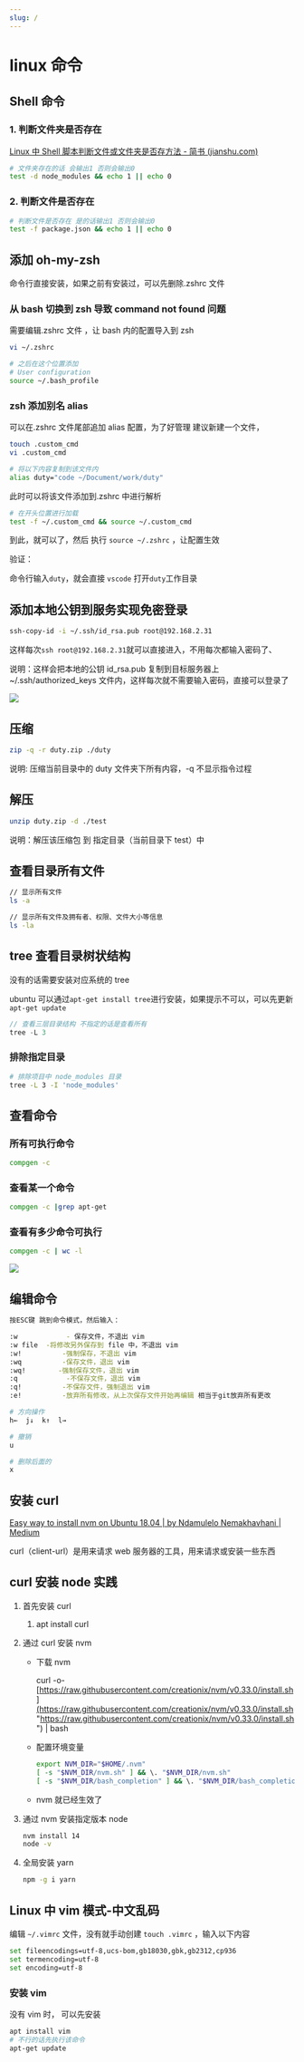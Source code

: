 ```yaml
---
slug: /
---
```


# linux 命令

## Shell 命令

### 1. 判断文件夹是否存在

[Linux 中 Shell 脚本判断文件或文件夹是否存方法 - 简书 (jianshu.com)](https://www.jianshu.com/p/d69895d48124 "Linux中Shell脚本判断文件或文件夹是否存方法 - 简书 (jianshu.com)")

```bash
# 文件夹存在的话 会输出1 否则会输出0
test -d node_modules && echo 1 || echo 0
```

### 2. 判断文件是否存在

```bash
# 判断文件是否存在 是的话输出1 否则会输出0
test -f package.json && echo 1 || echo 0
```

## 添加 oh-my-zsh

命令行直接安装，如果之前有安装过，可以先删除.zshrc 文件

### 从 bash 切换到 zsh 导致 command not found 问题

需要编辑.zshrc 文件 ，让 bash 内的配置导入到 zsh

```bash
vi ~/.zshrc

# 之后在这个位置添加
# User configuration
source ~/.bash_profile

```

### zsh 添加别名 alias

可以在.zshrc 文件尾部追加 alias 配置，为了好管理 建议新建一个文件，

```bash
touch .custom_cmd
vi .custom_cmd

# 将以下内容复制到该文件内
alias duty="code ~/Document/work/duty"

```

此时可以将该文件添加到.zshrc 中进行解析

```bash
# 在开头位置进行加载
test -f ~/.custom_cmd && source ~/.custom_cmd
```

到此，就可以了，然后 执行 `source ~/.zshrc` ，让配置生效

验证：

命令行输入`duty`，就会直接 `vscode` 打开`duty`工作目录

## 添加本地公钥到服务实现免密登录

```bash
ssh-copy-id -i ~/.ssh/id_rsa.pub root@192.168.2.31
```

这样每次`ssh root@192.168.2.31`就可以直接进入，不用每次都输入密码了、

说明：这样会把本地的公钥 id_rsa.pub 复制到目标服务器上 \~/.ssh/authorized_keys 文件内，这样每次就不需要输入密码，直接可以登录了

![](./md-imgs/image__-Tp-5KoKk.png)

## 压缩

```bash
zip -q -r duty.zip ./duty
```

说明: 压缩当前目录中的 duty 文件夹下所有内容，-q 不显示指令过程

## 解压

```bash
unzip duty.zip -d ./test
```

说明：解压该压缩包 到 指定目录（当前目录下 test）中

## 查看目录所有文件

```bash
// 显示所有文件
ls -a

// 显示所有文件及拥有者、权限、文件大小等信息
ls -la


```

## tree 查看目录树状结构

没有的话需要安装对应系统的 tree

ubuntu 可以通过`apt-get install tree`进行安装，如果提示不可以，可以先更新`apt-get update`

```typescript
// 查看三层目录结构 不指定的话是查看所有
tree -L 3
```

### 排除指定目录

```bash
# 排除项目中 node_modules 目录
tree -L 3 -I 'node_modules'
```

## 查看命令

### 所有可执行命令

```bash
compgen -c
```

### 查看某一个命令

```bash
compgen -c |grep apt-get
```

### 查看有多少命令可执行

```bash
compgen -c | wc -l
```

![](./md-imgs/image_pkzYPWb1HR.png)

## 编辑命令

```bash
按ESC键 跳到命令模式，然后输入：

:w            - 保存文件，不退出 vim
:w file  -将修改另外保存到 file 中，不退出 vim
:w!          -强制保存，不退出 vim
:wq          -保存文件，退出 vim
:wq!        -强制保存文件，退出 vim
:q            -不保存文件，退出 vim
:q!          -不保存文件，强制退出 vim
:e!          -放弃所有修改，从上次保存文件开始再编辑 相当于git放弃所有更改

# 方向操作
h←  j↓  k↑  l→

# 撤销
u

# 删除后面的
x
```

## 安装 curl

[Easy way to install nvm on Ubuntu 18.04 | by Ndamulelo Nemakhavhani | Medium](https://nbanzyme.medium.com/easy-way-to-install-nvm-on-ubuntu-18-04-2cfb19ee5391 "Easy way to install nvm on Ubuntu 18.04 | by Ndamulelo Nemakhavhani | Medium")

curl（client-url）是用来请求 web 服务器的工具，用来请求或安装一些东西

## curl 安装 node 实践

1.  首先安装 curl

    1.  apt install curl

2.  通过 curl 安装 nvm

    - 下载 nvm

      curl -o- [https://raw.githubusercontent.com/creationix/nvm/v0.33.0/install.sh](https://raw.githubusercontent.com/creationix/nvm/v0.33.0/install.sh "https://raw.githubusercontent.com/creationix/nvm/v0.33.0/install.sh") | bash

    - 配置环境变量

      ```bash
      export NVM_DIR="$HOME/.nvm"
      [ -s "$NVM_DIR/nvm.sh" ] && \. "$NVM_DIR/nvm.sh"
      [ -s "$NVM_DIR/bash_completion" ] && \. "$NVM_DIR/bash_completion"
      ```

    - nvm 就已经生效了

3.  通过 nvm 安装指定版本 node

    ```bash
    nvm install 14
    node -v
    ```

4.  全局安装 yarn

    ```bash
    npm -g i yarn
    ```

## Linux 中 vim 模式-中文乱码

编辑 `~/.vimrc` 文件，没有就手动创建 `touch .vimrc` ，输入以下内容

```bash
set fileencodings=utf-8,ucs-bom,gb18030,gbk,gb2312,cp936
set termencoding=utf-8
set encoding=utf-8
```

### 安装 vim

没有 vim 时， 可以先安装

```bash
apt install vim
# 不行的话先执行该命令
apt-get update
```
